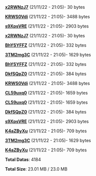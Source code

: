 [**x2RWNzJ7**](/data/x2RWNzJ7.txt) (21/11/22 - 21:05)- 30 bytes

[**KRWS0Vdi**](/data/KRWS0Vdi.txt) (21/11/22 - 21:05)- 3488 bytes

[**s9XpsVRE**](/data/s9XpsVRE.txt) (21/11/22 - 21:05)- 2903 bytes

[**x2RWNzJ7**](/data/x2RWNzJ7.txt) (21/11/22 - 21:05)- 30 bytes

[**BhYSYFFZ**](/data/BhYSYFFZ.txt) (21/11/22 - 21:05)- 332 bytes

[**3TM2mg3C**](/data/3TM2mg3C.txt) (21/11/22 - 21:05)- 1629 bytes

[**BhYSYFFZ**](/data/BhYSYFFZ.txt) (21/11/22 - 21:05)- 332 bytes

[**DkfSQpZ0**](/data/DkfSQpZ0.txt) (21/11/22 - 21:05)- 384 bytes

[**KRWS0Vdi**](/data/KRWS0Vdi.txt) (21/11/22 - 21:05)- 3488 bytes

[**CL59uxq0**](/data/CL59uxq0.txt) (21/11/22 - 21:05)- 1659 bytes

[**CL59uxq0**](/data/CL59uxq0.txt) (21/11/22 - 21:05)- 1659 bytes

[**DkfSQpZ0**](/data/DkfSQpZ0.txt) (21/11/22 - 21:05)- 384 bytes

[**s9XpsVRE**](/data/s9XpsVRE.txt) (21/11/22 - 21:05)- 2903 bytes

[**K4aZByXu**](/data/K4aZByXu.txt) (21/11/22 - 21:05)- 709 bytes

[**3TM2mg3C**](/data/3TM2mg3C.txt) (21/11/22 - 21:05)- 1629 bytes

[**K4aZByXu**](/data/K4aZByXu.txt) (21/11/22 - 21:05)- 709 bytes

**Total Datas**: 4184

**Total Size**: 23.01 MB / 23.0 MB